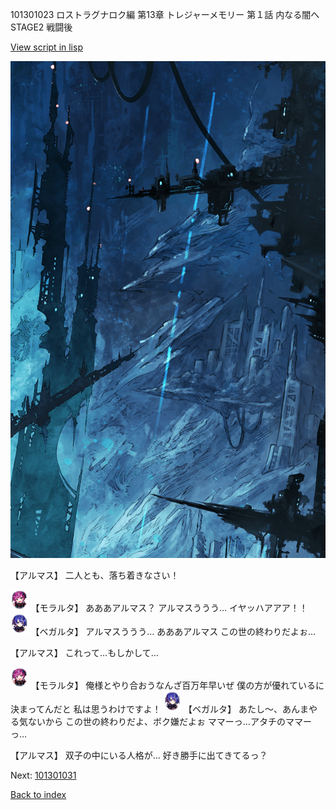101301023 ロストラグナロク編 第13章 トレジャーメモリー 第１話 内なる闇へ STAGE2 戦闘後

[View script in lisp](../scripts/101301023.txt)

![underground_world_1.png](../images/backgrounds/underground_world_1.png)

【アルマス】
二人とも、落ち着きなさい！

<img src="../images/units/3104011.png" alt="3104011.png" height="34"/>
【モラルタ】
あああアルマス？
アルマスううう…
イヤッハアアア！！

<img src="../images/units/3104111.png" alt="3104111.png" height="34"/>
【ベガルタ】
アルマスううう…
あああアルマス
この世の終わりだよぉ…

【アルマス】
これって…もしかして…

<img src="../images/units/3104011.png" alt="3104011.png" height="34"/>
【モラルタ】
俺様とやり合おうなんざ百万年早いぜ
僕の方が優れているに決まってんだと
私は思うわけですよ！

<img src="../images/units/3104111.png" alt="3104111.png" height="34"/>
【ベガルタ】
あたし～、あんまやる気ないから
この世の終わりだよ、ボク嫌だよぉ
ママーっ…アタチのママーっ…

【アルマス】
双子の中にいる人格が…
好き勝手に出てきてるっ？

Next: [101301031](101301031.md)

[Back to index](index.md)
